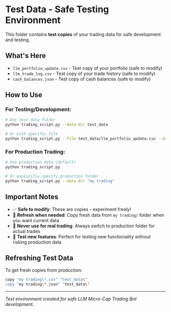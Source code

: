# Test Data - Safe Testing Environment

This folder contains **test copies** of your trading data for safe development and testing.

## What's Here

- `llm_portfolio_update.csv` - Test copy of your portfolio (safe to modify)
- `llm_trade_log.csv` - Test copy of your trade history (safe to modify)  
- `cash_balances.json` - Test copy of cash balances (safe to modify)

## How to Use

### For Testing/Development:
```bash
# Use test data folder
python trading_script.py --data-dir test_data

# Or with specific file
python trading_script.py --file test_data/llm_portfolio_update.csv --data-dir test_data
```

### For Production Trading:
```bash
# Use production data (default)
python trading_script.py

# Or explicitly specify production folder
python trading_script.py --data-dir "my trading"
```

## Important Notes

- ✅ **Safe to modify**: These are copies - experiment freely!
- 🔄 **Refresh when needed**: Copy fresh data from `my trading/` folder when you want current data
- 🚫 **Never use for real trading**: Always switch to production folder for actual trades
- 📝 **Test new features**: Perfect for testing new functionality without risking production data

## Refreshing Test Data

To get fresh copies from production:
```bash
copy "my trading\*.csv" "test_data\"
copy "my trading\*.json" "test_data\"
```

---

*Test environment created for safe LLM Micro-Cap Trading Bot development.*
